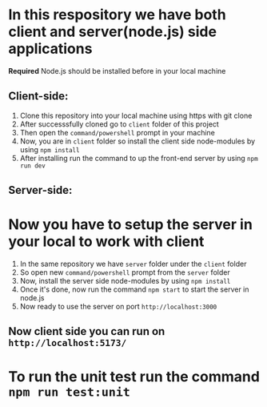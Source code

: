 # In this respository we have both client and server(node.js) side applications

**Required**
Node.js should be installed before in your local machine

## Client-side:

1. Clone this repository into your local machine using https with git clone
2. After successsfully cloned go to `client` folder of this project
3. Then open the `command/powershell` prompt in your machine
4. Now, you are in `client` folder so install the client side node-modules by using `npm install`
5. After installing run the command to up the front-end server by using `npm run dev`

## Server-side:

# Now you have to setup the server in your local to work with client

1. In the same repository we have `server` folder under the `client` folder
2. So open new `command/powershell` prompt from the `server` folder
3. Now, install the server side node-modules by using `npm install`
4. Once it's done, now run the command `npm start` to start the server in node.js
5. Now ready to use the server on port `http://localhost:3000`

## Now client side you can run on `http://localhost:5173/`

# To run the unit test run the command `npm run test:unit`